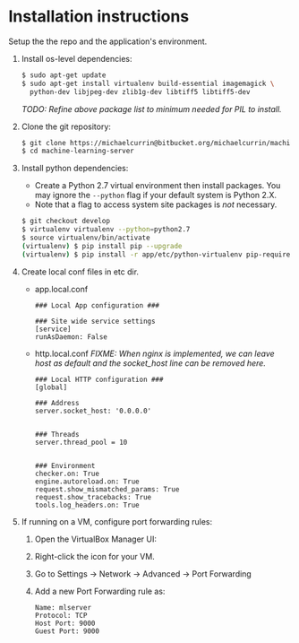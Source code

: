 # Installation instructions

Setup the the repo and the application's environment.

1. Install os-level dependencies:

    ```bash
    $ sudo apt-get update
    $ sudo apt-get install virtualenv build-essential imagemagick \
      python-dev libjpeg-dev zlib1g-dev libtiff5 libtiff5-dev 
    ```

    _TODO: Refine above package list to minimum needed for PIL to install._

2. Clone the git repository:

    ```bash
    $ git clone https://michaelcurrin@bitbucket.org/michaelcurrin/machine-learning-server.git
    $ cd machine-learning-server
    ```

3. Install python dependencies:
    * Create a Python 2.7 virtual environment then install packages. You may ignore the `--python` flag if your default system is Python 2.X.
    * Note that a flag to access system site packages is _not_ necessary.

    ```bash
    $ git checkout develop
    $ virtualenv virtualenv --python=python2.7
    $ source virtualenv/bin/activate
    (virtualenv) $ pip install pip --upgrade
    (virtualenv) $ pip install -r app/etc/python-virtualenv pip-requirements.txt
    ```

4. Create local conf files in etc dir.
    * app.local.conf 
 
        ```
        ### Local App configuration ###

        ### Site wide service settings
        [service]
        runAsDaemon: False
        ```
        
    * http.local.conf _FIXME: When nginx is implemented, we can leave host as default and the socket_host line can be removed here._

        ```
        ### Local HTTP configuration ###
        [global]

        ### Address
        server.socket_host: '0.0.0.0'


        ### Threads
        server.thread_pool = 10


        ### Environment
        checker.on: True
        engine.autoreload.on: True
        request.show_mismatched_params: True
        request.show_tracebacks: True
        tools.log_headers.on: True
        ```

5. If running on a VM, configure port forwarding rules:
    1. Open the VirtualBox Manager UI:
    2. Right-click the icon for your VM.
    3. Go to Settings -> Network -> Advanced -> Port Forwarding
    4. Add a new Port Forwarding rule as: 

        ```
        Name: mlserver
        Protocol: TCP
        Host Port: 9000 
        Guest Port: 9000
        ```
